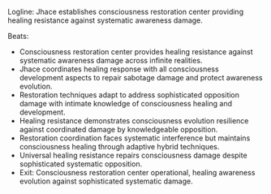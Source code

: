﻿---
series: 6
novella: 1
file: S6N1_CH12
type: chapter
pov: Jhace
setting: Consciousness restoration center - healing resistance
word_target_min: 1201
word_target_max: 2299
status: outline
---
Logline: Jhace establishes consciousness restoration center providing healing resistance against systematic awareness damage.

Beats:
- Consciousness restoration center provides healing resistance against systematic awareness damage across infinite realities.
- Jhace coordinates healing response with all consciousness development aspects to repair sabotage damage and protect awareness evolution.
- Restoration techniques adapt to address sophisticated opposition damage with intimate knowledge of consciousness healing and development.
- Healing resistance demonstrates consciousness evolution resilience against coordinated damage by knowledgeable opposition.
- Restoration coordination faces systematic interference but maintains consciousness healing through adaptive hybrid techniques.
- Universal healing resistance repairs consciousness damage despite sophisticated systematic opposition.
- Exit: Consciousness restoration center operational, healing awareness evolution against sophisticated systematic damage.